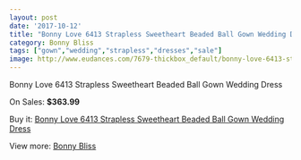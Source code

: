 ```yaml
---
layout: post
date: '2017-10-12'
title: "Bonny Love 6413 Strapless Sweetheart Beaded Ball Gown Wedding Dress"
category: Bonny Bliss
tags: ["gown","wedding","strapless","dresses","sale"]
image: http://www.eudances.com/7679-thickbox_default/bonny-love-6413-strapless-sweetheart-beaded-ball-gown-wedding-dress.jpg
---
```

Bonny Love 6413 Strapless Sweetheart Beaded Ball Gown Wedding Dress

On Sales: **$363.99**
<a href="https://www.eudances.com/en/bonny-bliss/2716-bonny-love-6413-strapless-sweetheart-beaded-ball-gown-wedding-dress.html"><amp-img layout="responsive" width="600" height="600" src="//www.eudances.com/7679-thickbox_default/bonny-love-6413-strapless-sweetheart-beaded-ball-gown-wedding-dress.jpg" alt="Bonny Love 6413 Strapless Sweetheart Beaded Ball Gown Wedding Dress 0" /></a>
<a href="https://www.eudances.com/en/bonny-bliss/2716-bonny-love-6413-strapless-sweetheart-beaded-ball-gown-wedding-dress.html"><amp-img layout="responsive" width="600" height="600" src="//www.eudances.com/7682-thickbox_default/bonny-love-6413-strapless-sweetheart-beaded-ball-gown-wedding-dress.jpg" alt="Bonny Love 6413 Strapless Sweetheart Beaded Ball Gown Wedding Dress 1" /></a>
<a href="https://www.eudances.com/en/bonny-bliss/2716-bonny-love-6413-strapless-sweetheart-beaded-ball-gown-wedding-dress.html"><amp-img layout="responsive" width="600" height="600" src="//www.eudances.com/7681-thickbox_default/bonny-love-6413-strapless-sweetheart-beaded-ball-gown-wedding-dress.jpg" alt="Bonny Love 6413 Strapless Sweetheart Beaded Ball Gown Wedding Dress 2" /></a>
<a href="https://www.eudances.com/en/bonny-bliss/2716-bonny-love-6413-strapless-sweetheart-beaded-ball-gown-wedding-dress.html"><amp-img layout="responsive" width="600" height="600" src="//www.eudances.com/7680-thickbox_default/bonny-love-6413-strapless-sweetheart-beaded-ball-gown-wedding-dress.jpg" alt="Bonny Love 6413 Strapless Sweetheart Beaded Ball Gown Wedding Dress 3" /></a>

Buy it: [Bonny Love 6413 Strapless Sweetheart Beaded Ball Gown Wedding Dress](https://www.eudances.com/en/bonny-bliss/2716-bonny-love-6413-strapless-sweetheart-beaded-ball-gown-wedding-dress.html "Bonny Love 6413 Strapless Sweetheart Beaded Ball Gown Wedding Dress")

View more: [Bonny Bliss](https://www.eudances.com/en/40-bonny-bliss "Bonny Bliss")